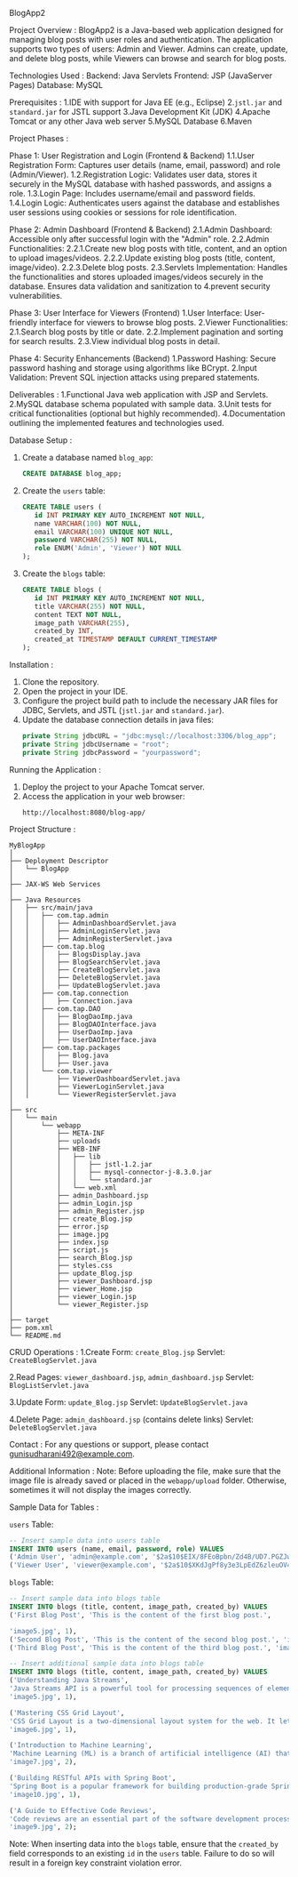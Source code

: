 BlogApp2

Project Overview :
   BlogApp2 is a Java-based web application designed for managing blog posts with user roles and authentication. The application supports two types of users: Admin and Viewer. Admins can create, update, and delete blog posts, while Viewers can browse and search for blog posts.

Technologies Used :
   Backend: Java Servlets
   Frontend: JSP (JavaServer Pages)
   Database: MySQL

Prerequisites :
   1.IDE with support for Java EE (e.g., Eclipse)
   2.`jstl.jar` and `standard.jar` for JSTL support
   3.Java Development Kit (JDK)
   4.Apache Tomcat or any other Java web server
   5.MySQL Database
   6.Maven

Project Phases :

   Phase 1: User Registration and Login (Frontend & Backend)
      1.1.User Registration Form: Captures user details (name, email, password) and role (Admin/Viewer).
      1.2.Registration Logic: Validates user data, stores it securely in the MySQL database with hashed passwords, and assigns a role.
      1.3.Login Page: Includes username/email and password fields.
      1.4.Login Logic: Authenticates users against the database and establishes user sessions using cookies or sessions for role identification.

   Phase 2: Admin Dashboard (Frontend & Backend)
      2.1.Admin Dashboard: Accessible only after successful login with the "Admin" role.
      2.2.Admin Functionalities:
         2.2.1.Create new blog posts with title, content, and an option to upload images/videos.
         2.2.2.Update existing blog posts (title, content, image/video).
         2.2.3.Delete blog posts.
      2.3.Servlets Implementation: Handles the functionalities and stores uploaded images/videos securely in the database. Ensures data validation and sanitization to 4.prevent security vulnerabilities.

   Phase 3: User Interface for Viewers (Frontend)
      1.User Interface: User-friendly interface for viewers to browse blog posts.
      2.Viewer Functionalities:
         2.1.Search blog posts by title or date.
         2.2.Implement pagination and sorting for search results.
         2.3.View individual blog posts in detail.

   Phase 4: Security Enhancements (Backend)
      1.Password Hashing: Secure password hashing and storage using algorithms like BCrypt.
      2.Input Validation: Prevent SQL injection attacks using prepared statements.

Deliverables :
   1.Functional Java web application with JSP and Servlets.
   2.MySQL database schema populated with sample data.
   3.Unit tests for critical functionalities (optional but highly recommended).
   4.Documentation outlining the implemented features and technologies used.


Database Setup :
   1. Create a database named `blog_app`:
      ```sql
      CREATE DATABASE blog_app;
      ```

   2. Create the `users` table:
      ```sql
      CREATE TABLE users (
         id INT PRIMARY KEY AUTO_INCREMENT NOT NULL,
         name VARCHAR(100) NOT NULL,
         email VARCHAR(100) UNIQUE NOT NULL,
         password VARCHAR(255) NOT NULL,
         role ENUM('Admin', 'Viewer') NOT NULL
      );
      ```

   3. Create the `blogs` table:
      ```sql
      CREATE TABLE blogs (
         id INT PRIMARY KEY AUTO_INCREMENT NOT NULL,
         title VARCHAR(255) NOT NULL,
         content TEXT NOT NULL,
         image_path VARCHAR(255),
         created_by INT,
         created_at TIMESTAMP DEFAULT CURRENT_TIMESTAMP
      );
      ```
Installation :
   1. Clone the repository.
   2. Open the project in your IDE.
   3. Configure the project build path to include the necessary JAR files for JDBC, Servlets, and JSTL (`jstl.jar` and `standard.jar`).
   4. Update the database connection details in java files:
      ```java
      private String jdbcURL = "jdbc:mysql://localhost:3306/blog_app";
      private String jdbcUsername = "root";
      private String jdbcPassword = "yourpassword";
      ```

Running the Application :
   1. Deploy the project to your Apache Tomcat server.
   2. Access the application in your web browser:
      ```
      http://localhost:8080/blog-app/
      ```

Project Structure :
```
MyBlogApp
│
├── Deployment Descriptor
│   └── BlogApp
│
├── JAX-WS Web Services
│
├── Java Resources
│   ├── src/main/java
│   │   ├── com.tap.admin
│   │   │   ├── AdminDashboardServlet.java
│   │   │   ├── AdminLoginServlet.java
│   │   │   ├── AdminRegisterServlet.java
│   │   ├── com.tap.blog
│   │   │   ├── BlogsDisplay.java
│   │   │   ├── BlogSearchServlet.java
│   │   │   ├── CreateBlogServlet.java
│   │   │   ├── DeleteBlogServlet.java
│   │   │   ├── UpdateBlogServlet.java
│   │   ├── com.tap.connection
│   │   │   ├── Connection.java
│   │   ├── com.tap.DAO
│   │   │   ├── BlogDaoImp.java
│   │   │   ├── BlogDAOInterface.java
│   │   │   ├── UserDaoImp.java
│   │   │   ├── UserDAOInterface.java
│   │   ├── com.tap.packages
│   │   │   ├── Blog.java
│   │   │   ├── User.java
│   │   └── com.tap.viewer
│   │       ├── ViewerDashboardServlet.java
│   │       ├── ViewerLoginServlet.java
│   │       └── ViewerRegisterServlet.java
│
├── src
│   └── main
│       └── webapp
│           ├── META-INF
│           ├── uploads
│           ├── WEB-INF
│           │   ├── lib
│           │   │   ├── jstl-1.2.jar
│           │   │   ├── mysql-connector-j-8.3.0.jar
│           │   │   └── standard.jar
│           │   └── web.xml
│           ├── admin_Dashboard.jsp
│           ├── admin_Login.jsp
│           ├── admin_Register.jsp
│           ├── create_Blog.jsp
│           ├── error.jsp
│           ├── image.jpg
│           ├── index.jsp
│           ├── script.js
│           ├── search_Blog.jsp
│           ├── styles.css
│           ├── update_Blog.jsp
│           ├── viewer_Dashboard.jsp
│           ├── viewer_Home.jsp
│           ├── viewer_Login.jsp
│           └── viewer_Register.jsp
│
├── target
├── pom.xml
└── README.md
```

CRUD Operations :
   1.Create
      Form: `create_Blog.jsp`
      Servlet: `CreateBlogServlet.java`

   2.Read
      Pages: `viewer_dashboard.jsp`, `admin_dashboard.jsp`
      Servlet: `BlogListServlet.java`

   3.Update
      Form: `update_Blog.jsp`
      Servlet: `UpdateBlogServlet.java`

   4.Delete
      Page: `admin_dashboard.jsp` (contains delete links)
      Servlet: `DeleteBlogServlet.java`

Contact :
   For any questions or support, please contact [gunisudharani492@example.com](mailto:gunisudharani492@example.com).

Additional Information :
   Note: Before uploading the file, make sure that the image file is already saved or placed in the `webapp/upload` folder. Otherwise, sometimes it will not display the images correctly.

Sample Data for Tables :

   `users` Table:
   ```sql
   -- Insert sample data into users table
   INSERT INTO users (name, email, password, role) VALUES
   ('Admin User', 'admin@example.com', '$2a$10$EIX/8FEoBpbn/Zd4B/UD7.PGZJwHV1FDhOd5LvQxYkKoZ0bhKGG2y', 'Admin'), -- password: admin123
   ('Viewer User', 'viewer@example.com', '$2a$10$XKdJgPf8y3e3LpEdZ6zleuOV4Eq8ufmMKYf7zUP6WZ76EZAxzOFUC', 'Viewer'); -- password: viewer123
   ```

   `blogs` Table:
   ```sql
   -- Insert sample data into blogs table
   INSERT INTO blogs (title, content, image_path, created_by) VALUES
   ('First Blog Post', 'This is the content of the first blog post.',

   'image5.jpg', 1),
   ('Second Blog Post', 'This is the content of the second blog post.', 'image6.jpg', 1),
   ('Third Blog Post', 'This is the content of the third blog post.', 'image7.jpg', 2);

   -- Insert additional sample data into blogs table
   INSERT INTO blogs (title, content, image_path, created_by) VALUES
   ('Understanding Java Streams', 
   'Java Streams API is a powerful tool for processing sequences of elements. Introduced in Java 8, it allows for functional-style operations on streams of elements, such as map-reduce transformations. The Streams API can be used to perform a variety of operations, such as filtering, mapping, and reducing, in a declarative manner. This post explores the basics of Java Streams and provides examples on how to leverage its capabilities for more readable and maintainable code.', 
   'image5.jpg', 1),

   ('Mastering CSS Grid Layout', 
   'CSS Grid Layout is a two-dimensional layout system for the web. It lets you create complex layouts on the web more easily and consistently across browsers. Grid Layout excels at dividing a page into major regions or defining the relationship in terms of size, position, and layer between parts of a control built from HTML primitives. This article covers the fundamentals of CSS Grid Layout and provides practical examples to help you master this powerful layout system.', 
   'image6.jpg', 1),

   ('Introduction to Machine Learning', 
   'Machine Learning (ML) is a branch of artificial intelligence (AI) that focuses on building systems that learn from data, identify patterns, and make decisions with minimal human intervention. ML algorithms use historical data as input to predict new output values. This blog post delves into the basics of machine learning, its applications, and the different types of machine learning algorithms, providing a solid foundation for beginners.', 
   'image7.jpg', 2),

   ('Building RESTful APIs with Spring Boot', 
   'Spring Boot is a popular framework for building production-grade Spring-based applications with minimal effort. It provides a range of features that make it easy to create stand-alone, production-grade Spring-based applications. This post walks through the process of building RESTful APIs using Spring Boot, covering key concepts such as controllers, services, and repositories, and provides code examples to demonstrate the implementation.', 
   'image10.jpg', 1),

   ('A Guide to Effective Code Reviews', 
   'Code reviews are an essential part of the software development process. They help improve code quality, share knowledge among team members, and ensure that coding standards are followed. This article discusses best practices for conducting effective code reviews, including how to give constructive feedback, the importance of readability and maintainability, and tips for reviewers and authors to get the most out of the process.', 
   'image9.jpg', 2);
   ```

Note: When inserting data into the `blogs` table, ensure that the `created_by` field corresponds to an existing `id` in the `users` table. Failure to do so will result in a foreign key constraint violation error.
```

